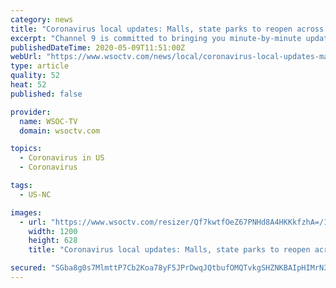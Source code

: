 ```yaml
---
category: news
title: "Coronavirus local updates: Malls, state parks to reopen across North Carolina"
excerpt: "Channel 9 is committed to bringing you minute-by-minute updates on the coronavirus pandemic and how it is impacting our community."
publishedDateTime: 2020-05-09T11:51:00Z
webUrl: "https://www.wsoctv.com/news/local/coronavirus-local-updates-malls-state-parks-reopen-across-north-carolina/H3M2IPGNFJHTJCJHBCDTCYONX4/"
type: article
quality: 52
heat: 52
published: false

provider:
  name: WSOC-TV
  domain: wsoctv.com

topics:
  - Coronavirus in US
  - Coronavirus

tags:
  - US-NC

images:
  - url: "https://www.wsoctv.com/resizer/Qf7kwtfOeZ67PNHd8A4HKKkfzhA=/1200x628/d1hfln2sfez66z.cloudfront.net/05-09-2020/t_03207fabac2641f88165e96ca3895591_name_https___api_ap_org_media_v_content_bd7376d397fe404592ded91a52f86344_scaled.jpg"
    width: 1200
    height: 628
    title: "Coronavirus local updates: Malls, state parks to reopen across North Carolina"

secured: "SGba8g0s7MlmttP7Cb2Koa78yF5JPrDwqJQtbufOMQTvkgSHZNKBAIpHIMrN3rLEFcl98VitPGJzKJd1cH24QCj0mAFyFsn+6+l8Xgxph7ErJH0lQV9aXuLLHvZU3bU9H6A3FWn99HkeqdVrjS+GCz0gVKmxhaBfXUxYaapFDy24xLf2VYJORV4PbCk1XpOeW/tSkzzZwFq13uU/o/a9yX6sJ5U+vccUjdTHghOqzgBxlodo78T65P1M3WRtDvBTetEqNiHSv5FhT1B/9dF+oHn/aBFMHv9FJC0dJ2XIJ/YQ8SlJNC1FmZjnXnKFHIUu;lOu7jYOKMjU2RfOQI467GA=="
---
```


